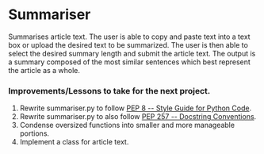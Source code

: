 # Summariser
Summarises article text. The user is able to copy and paste text into a text box or upload the desired text to be summarized. The user is then able to select the desired summary length and submit the article text. The output is a summary composed of the most similar sentences which best represent the article as a whole.

### Improvements/Lessons to take for the next project.
1. Rewrite summariser.py to follow [PEP 8 -- Style Guide for Python Code](https://www.python.org/dev/peps/pep-0008/).
2. Rewrite summariser.py to also follow [PEP 257 -- Docstring Conventions](https://www.python.org/dev/peps/pep-0257/).
3. Condense oversized functions into smaller and more manageable portions.
4. Implement a class for article text.
